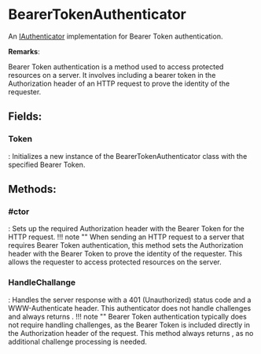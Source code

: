 # BearerTokenAuthenticator

An [IAuthenticator](../Authenticators/IAuthenticator.md) implementation for Bearer Token authentication. 

**Remarks**:

Bearer Token authentication is a method used to access protected resources on a server. It involves including a bearer token in the Authorization header of an HTTP request to prove the identity of the requester. 

## **Fields**:
### **Token**
: Initializes a new instance of the BearerTokenAuthenticator class with the specified Bearer Token. 
## **Methods**:

### **#ctor**
: Sets up the required Authorization header with the Bearer Token for the HTTP request. 
	!!! note ""
		When sending an HTTP request to a server that requires Bearer Token authentication, this method sets the Authorization header with the Bearer Token to prove the identity of the requester. This allows the requester to access protected resources on the server. 


### **HandleChallange**
: Handles the server response with a 401 (Unauthorized) status code and a WWW-Authenticate header. This authenticator does not handle challenges and always returns 	. 
	!!! note ""
		Bearer Token authentication typically does not require handling challenges, as the Bearer Token is included directly in the Authorization header of the request. This method always returns 		, as no additional challenge processing is needed. 
